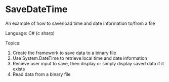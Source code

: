 # SaveDateTime
An example of how to save/load time and date information to/from a file 

Language: C# (c sharp)

Topics:

1. Create the framework to save data to a binary file
2. Use System.DateTime to retrieve local time and date information
3. Recieve user input to save, then display or simply display saved data if it exists
4. Read data from a binary file

